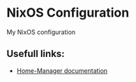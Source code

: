 # NixOS Configuration

My NixOS configuration

## Usefull links:

- [Home-Manager documentation](https://home-manager-options.extranix.com/?query=&release=master)
